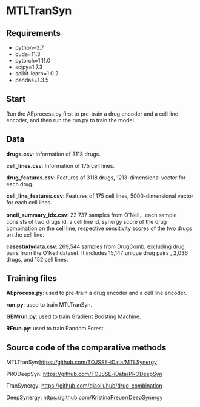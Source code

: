 # MTLTranSyn

## Requirements

- python=3.7
- cuda=11.3
- pytorch=1.11.0
- scipy=1.7.3
- scikit-learn=1.0.2
- pandas=1.3.5

## Start

Run the AEprocess.py first to pre-train a drug encoder and a cell line encoder, and then run the run.py to train the model.

## Data

**drugs.csv**: Information of 3118 drugs.

**cell_lines.csv**: Information of 175 cell lines.

**drug_features.csv**: Features of  3118 drugs, 1213-dimensional vector for each drug.

**cell_line_features.csv**: Features of 175 cell lines, 5000-dimensional vector for each cell lines.

**oneil_summary_idx.csv**: 22 737 samples from O'Neil，each sample consists of two drugs id, a cell line id, synergy score of the drug combination on the cell line, respective sensitivity scores of the two drugs on the cell line.  

**casestudydata.csv**: 269,544 samples from DrugComb, excluding drug pairs from the O'Neil dataset.  It includes 15,147 unique drug pairs , 2,036 drugs, and 152 cell lines.

## Training files

**AEprocess.py**: used to pre-train a drug encoder and a cell line encoder.

**run.py**: used to train MTLTranSyn.

**GBMrun.py**: used to train Gradient Boosting Machine.

**RFrun.py**: used to train Random Forest.

## Source code of the comparative methods

MTLTranSyn:https://github.com/TOJSSE-iData/MTLSynergy

PRODeepSyn: https://github.com/TOJSSE-iData/PRODeepSyn

TranSynergy: https://github.com/qiaoliuhub/drug_combination

DeepSynergy: https://github.com/KristinaPreuer/DeepSynergy
